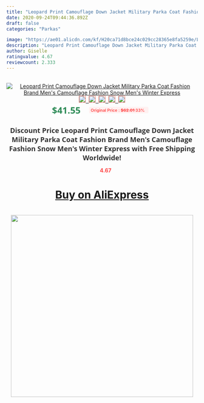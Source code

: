 ```yaml
---
title: "Leopard Print Camouflage Down Jacket Military Parka Coat Fashion Brand Men's Camouflage Fashion Snow Men's Winter Express"
date: 2020-09-24T09:44:36.892Z
draft: false
categories: "Parkas"

image: "https://ae01.alicdn.com/kf/H20ca71d8bce24c029cc28365e8fa5259e/Leopard-Print-Camouflage-Down-Jacket-Military-Parka-Coat-Fashion-Brand-Men-s-Camouflage-Fashion-Snow-Men.jpg"
description: "Leopard Print Camouflage Down Jacket Military Parka Coat Fashion Brand Men's Camouflage Fashion Snow Men's Winter Express"
author: Giselle
ratingvalue: 4.67
reviewcount: 2.333
---
```

<br>
<div style="text-align: center;">
<a href="https://s.click.aliexpress.com/e/_AclqRT" target="_blank" rel="nofollow noopener noreferrer"><img alt="Leopard Print Camouflage Down Jacket Military Parka Coat Fashion Brand Men's Camouflage Fashion Snow Men's Winter Express" class="magnifier-image" src="https://ae01.alicdn.com/kf/H20ca71d8bce24c029cc28365e8fa5259e/Leopard-Print-Camouflage-Down-Jacket-Military-Parka-Coat-Fashion-Brand-Men-s-Camouflage-Fashion-Snow-Men.jpg_640x640.jpg">
<br>
<img style="border:1px solid salmon" src="https://ae01.alicdn.com/kf/H20ca71d8bce24c029cc28365e8fa5259e/Leopard-Print-Camouflage-Down-Jacket-Military-Parka-Coat-Fashion-Brand-Men-s-Camouflage-Fashion-Snow-Men.jpg_120x120.jpg">&nbsp;&nbsp;<img style="border:1px solid salmon" src="https://ae01.alicdn.com/kf/H6b0dc9009cf445df8dde51de9e000cd9X/Leopard-Print-Camouflage-Down-Jacket-Military-Parka-Coat-Fashion-Brand-Men-s-Camouflage-Fashion-Snow-Men.jpg_120x120.jpg">&nbsp;&nbsp;<img style="border:1px solid salmon" src="https://ae01.alicdn.com/kf/H2d079f35337d43c89034057d36a0decao/Leopard-Print-Camouflage-Down-Jacket-Military-Parka-Coat-Fashion-Brand-Men-s-Camouflage-Fashion-Snow-Men.jpg_120x120.jpg">&nbsp;&nbsp;<img style="border:1px solid salmon" src="https://ae01.alicdn.com/kf/H7939ef10e1924058ab89e5cad744a1c9p/Leopard-Print-Camouflage-Down-Jacket-Military-Parka-Coat-Fashion-Brand-Men-s-Camouflage-Fashion-Snow-Men.jpg_120x120.jpg">&nbsp;&nbsp;<img style="border:1px solid salmon" src="https://ae01.alicdn.com/kf/H5aff0e4ca5a24cbaa736d0f9e2e0e9044/Leopard-Print-Camouflage-Down-Jacket-Military-Parka-Coat-Fashion-Brand-Men-s-Camouflage-Fashion-Snow-Men.jpg_120x120.jpg"></a></div><br0>
<div style="text-align: center;"><span style="background-color: white; border: 0px; box-sizing: border-box; color: seagreen; display: inline-block; font-family: &quot;open sans&quot; , &quot;arial&quot; , &quot;helvetica&quot; , sans-serif , &quot;heiti&quot;; font-size: 24px; font-stretch: inherit; font-weight: 700; line-height: inherit; margin: 0px 10px 0px 0px; padding: 0px; vertical-align: middle;">$41.55 </span>
<span style="background: rgb(255 , 241 , 241); border-radius: 3px; border: 0px; box-sizing: border-box; color: #ff4747; display: inline-block; font-family: inherit; font-size: 12px; font-stretch: inherit; font-style: inherit; font-variant: inherit; font-weight: 600; line-height: inherit; margin: 0px; padding: 2px 5px; transform: scale(0.9); vertical-align: middle;">Original Price : <b style="text-decoration: line-through;">$62.01 </b> 33%&nbsp;&nbsp;</span></div>
<h1 style="color: #333333; display: inline-block; font-family: &quot;open sans&quot; , &quot;arial&quot; , &quot;helvetica&quot; , sans-serif , &quot;heiti&quot;; font-size: 18px; font-stretch: inherit; font-weight: 700; text-align: center;">Discount Price Leopard Print Camouflage Down Jacket Military Parka Coat Fashion Brand Men's Camouflage Fashion Snow Men's Winter Express with Free Shipping Worldwide!</h1>
<div style="color: #ff4747; text-align: center;">
<img src="https://4.bp.blogspot.com/-M0ZcTcb-5uY/XleCXlxnR4I/AAAAAAAAAEc/OrjgMkXV1oMQFaCRZj5HQwOCBcu3w1FegCPcBGAYYCw/s1600/star.png" style="height: 15px;">&nbsp;<b>4.67</b></div>
<div class="button_cont" align="center"><a class="buynow_a" href="https://s.click.aliexpress.com/e/_AclqRT" target="_blank" rel="nofollow noopener noreferrer"><H1>Buy on AliExpress</H1></a></div><br>
<div class="separator" style="clear: both; text-align: center;">
<img src="https://lh3.googleusercontent.com/-pTy5HemUv9M/XlePHvY0dAI/AAAAAAAAAE4/0nX5iRUoIWY8eMW9Dpxeirr157OZliDIgCLcBGAsYHQ/s1600/badge.gif" width="480">
</div>
